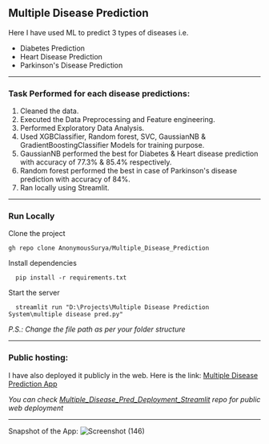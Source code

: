 ## Multiple Disease Prediction

Here I have used ML to predict 3 types of diseases i.e. 
- Diabetes Prediction
- Heart Disease Prediction
- Parkinson's Disease Prediction
___

### Task Performed for each disease predictions:
1. Cleaned the data.
2. Executed the Data Preprocessing and Feature engineering.
3. Performed Exploratory Data Analysis.
4. Used XGBClassifier, Random forest, SVC, GaussianNB & GradientBoostingClassifier Models for training purpose.
5. GaussianNB performed the best for Diabetes & Heart disease prediction with accuracy of 77.3% & 85.4% respectively.
6. Random forest performed the best in case of Parkinson's disease prediction with accuracy of 84%.
7. Ran locally using Streamlit.
___

### Run Locally

Clone the project
```
gh repo clone AnonymousSurya/Multiple_Disease_Prediction
```
Install dependencies

```
  pip install -r requirements.txt
```

Start the server

```
  streamlit run "D:\Projects\Multiple Disease Prediction System\multiple disease pred.py"
```
_P.S.: Change the file path as per your folder structure_

___
### Public hosting:

I have also deployed it publicly in the web.
Here is the link:
[Multiple Disease Prediction App](https://multiplediseasepreddeploymentapp-jl5drttyx4pshwqwzfrd9k.streamlit.app/)

_You can check [Multiple_Disease_Pred_Deployment_Streamlit](https://github.com/AnonymousSurya/Multiple_Disease_Pred_Deployment_Streamlit) repo for public web deployment_

___
Snapshot of the App:
![Screenshot (146)](https://github.com/AnonymousSurya/Multiple_Disease_Prediction/assets/76435009/62b832da-d31e-49d7-9b70-387bed3330f2)


